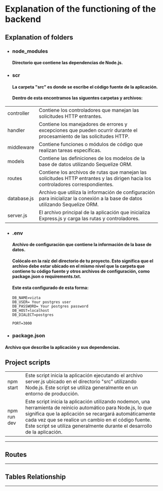 # Explanation of the functioning of the backend

## Explanation of folders

- ### node_modules

  #### Directorio que contiene las dependencias de Node.js.

- ### scr

  #### La carpeta "src" es donde se escribe el código fuente de la aplicación.

  #### Dentro de esta encontramos las siguentes carpetas y archivos:

|             |                                                                                                                                   |
| ----------- | --------------------------------------------------------------------------------------------------------------------------------- |
| controller  | Contiene los controladores que manejan las solicitudes HTTP entrantes.                                                            |
| handler     | Contiene los manejadores de errores y excepciones que pueden ocurrir durante el procesamiento de las solicitudes HTTP.            |
| middleware  | Contiene funciones o módulos de código que realizan tareas específicas.                                                           |
| models      | Contiene las definiciones de los modelos de la base de datos utilizando Sequelize ORM.                                            |
| routes      | Contiene los archivos de rutas que manejan las solicitudes HTTP entrantes y las dirigen hacia los controladores correspondientes. |
| database.js | Archivo que utiliza la información de configuración para inicializar la conexión a la base de datos utilizando Sequelize ORM.     |
| server.js   | El archivo principal de la aplicación que inicializa Express.js y carga las rutas y controladores.                                |

- ### .env

  #### Archivo de configuración que contiene la información de la base de datos.

  #### Colócalo en la raíz del directorio de tu proyecto. Esto significa que el archivo debe estar ubicado en el mismo nivel que la carpeta que contiene tu código fuente y otros archivos de configuración, como package.json o requirements.txt.

  #### Este esta configurado de esta forma:

      DB_NAME=vizta
      DB_USER= Your postgres user
      DB_PASSWORD= Your postgres password
      DB_HOST=localhost
      DB_DIALECT=postgres

      PORT=3000

- ### package.json

#### Archivo que describe la aplicación y sus dependencias.

## Project scripts

|             |                                                                                                                                                                                                                                                                                                              |
| ----------- | ------------------------------------------------------------------------------------------------------------------------------------------------------------------------------------------------------------------------------------------------------------------------------------------------------------ |
| npm start   | Este script inicia la aplicación ejecutando el archivo server.js ubicado en el directorio "src" utilizando Node.js. Este script se utiliza generalmente en un entorno de producción.                                                                                                                         |
| npm run dev | Este script inicia la aplicación utilizando nodemon, una herramienta de reinicio automático para Node.js, lo que significa que la aplicación se recargará automáticamente cada vez que se realice un cambio en el código fuente. Este script se utiliza generalmente durante el desarrollo de la aplicación. |

---

## Routes

---

## Tables Relationship

---
